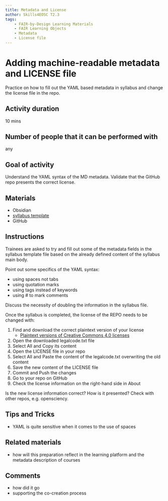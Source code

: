 ```yaml
---
title: Metadata and License
author: Skills4EOSC T2.3
tags: 
    - FAIR-by-Design Learning Materials
    - FAIR Learning Objects
    - Metadata
    - License file
---
```


# Adding machine-readable metadata and LICENSE file

Practice on how to fill out the YAML based metadata in syllabus and change the license file in the repo. 

## Activity duration

10 mins

## Number of people that it can be performed with

any

## Goal of activity

Understand the YAML syntax of the MD metadata. Validate that the GitHub repo presents the correct license.

## Materials
- Obsidian
- [syllabus template](https://github.com/FAIR-by-Design-Methodology/templates/blob/main/resources/syllabus.md)
- GitHub

## Instructions

Trainees are asked to try and fill out some of the metadata fields in the syllabus template file based on the already defined content of the syllabus main body. 

Point out some specifics of the YAML syntax:

- using spaces not tabs
- using quotation marks
- using tags instead of keywords
- using # to mark comments

Discuss the necessity of doubling the information in the syllabus file.

Once the syllabus is completed, the license of the REPO needs to be changed with:

1. Find and download the correct plaintext version of your license
    - [Plaintext versions of Creative Commons 4.0 licenses](https://creativecommons.org/2014/01/07/plaintext-versions-of-creative-commons-4-0-licenses/)
2. Open the downloaded legalcode.txt file
3. Select All and Copy its content
4. Open the LICENSE file in your repo
5. Select All and Paste the content of the legalcode.txt overwriting the old content
6. Save the new content of the LICENSE file
7. Commit and Push the changes
7. Go to your repo on GitHub
8. Check the license information on the right-hand side in About

Is the new license information correct? How is it presented?
Check with other repos, e.g. opensciency.

## Tips and Tricks
- YAML is quite sensitive when it comes to the use of spaces

## Related materials
- how will this preparation reflect in the learning platform and the metadata description of courses

## Comments
- how did it go
- supporting the co-creation process